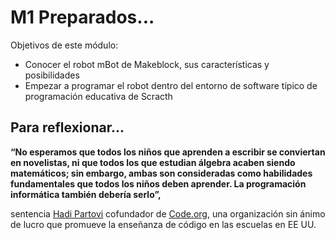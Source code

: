 
# M1 Preparados...

Objetivos de este módulo:

- Conocer el robot mBot de Makeblock, sus características y posibilidades
- Empezar a programar el robot dentro del entorno de software típico de programación educativa de Scracth

## Para reflexionar...

**“No esperamos que todos los niños que aprenden a escribir se conviertan en novelistas, ni que todos los que estudian álgebra acaben siendo matemáticos; sin embargo, ambas son consideradas como habilidades fundamentales que todos los niños deben aprender. La programación informática también debería serlo”,** 

sentencia [Hadi Partovi](https://code.org/about/leadership/hadi_partovi) cofundador de [Code.org](https://code.org/), una organización sin ánimo de lucro que promueve la enseñanza de código en las escuelas en EE UU.

